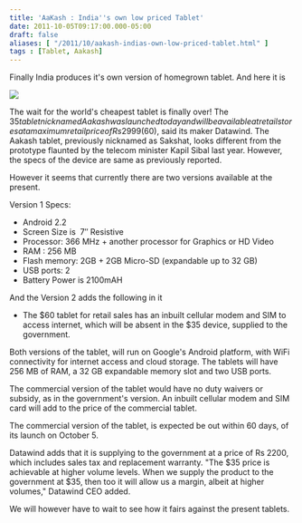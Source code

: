 ```yaml
---
title: 'AaKash : India''s own low priced Tablet'
date: 2011-10-05T09:17:00.000-05:00
draft: false
aliases: [ "/2011/10/aakash-indias-own-low-priced-tablet.html" ]
tags : [Tablet, Aakash]
---
```


Finally India produces it's own version of homegrown tablet. And here it is  
  
  

![](http://www.thinkdigit.com/FCKeditor/uploads/aakash.jpg)

  
  
The wait for the world's cheapest tablet is finally over! The $35 tablet nicknamed Aakash was launched today and will be available at retail stores at a maximum retail price of Rs 2999 ($60), said its maker Datawind. The Aakash tablet, previously nicknamed as Sakshat, looks different from the prototype flaunted by the telecom minister Kapil Sibal last year. However, the specs of the device are same as previously reported.  
  
  
However it seems that currently there are two versions available at the present.  
  
  
Version 1 Specs:   
  

*   Android 2.2
*   Screen Size is  7″ Resistive
*   Processor: 366 MHz + another processor for Graphics or HD Video
*   RAM : 256 MB
*   Flash memory: 2GB + 2GB Micro-SD (expandable up to 32 GB)
*   USB ports: 2
*   Battery Power is 2100mAH

And the Version 2 adds the following in it

  

*   The $60 tablet for retail sales has an inbuilt cellular modem and SIM to access internet, which will be absent in the $35 device, supplied to the government.

Both versions of the tablet, will run on Google's Android platform, with WiFi connectivity for internet access and cloud storage. The tablets will have 256 MB of RAM, a 32 GB expandable memory slot and two USB ports. 

  

The commercial version of the tablet would have no duty waivers or subsidy, as in the government's version. An inbuilt cellular modem and SIM card will add to the price of the commercial tablet. 

  

The commercial version of the tablet, is expected be out within 60 days, of its launch on October 5. 

  

Datawind adds that it is supplying to the government at a price of Rs 2200, which includes sales tax and replacement warranty. "The $35 price is achievable at higher volume levels. When we supply the product to the government at $35, then too it will allow us a margin, albeit at higher volumes," Datawind CEO added. 

  

We will however have to wait to see how it fairs against the present tablets.